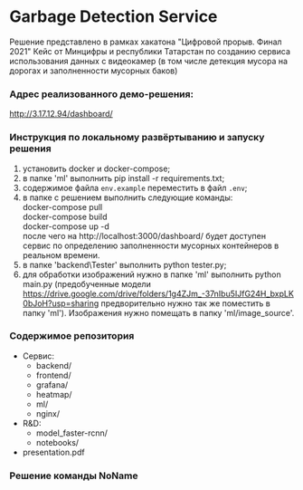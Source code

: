# Garbage Detection Service
Решение представлено в рамках хакатона "Цифровой прорыв. Финал 2021"
Кейс от Минцифры и республики Татарстан по созданию сервиса использования данных с видеокамер
(в том числе детекция мусора на дорогах и заполненности мусорных баков)


### Адрес реализованного демо-решения:

http://3.17.12.94/dashboard/


### Инструкция по локальному развёртыванию и запуску решения

1. установить docker и docker-compose;
2. в папке 'ml' выполнить pip install -r requirements.txt;
3. содержимое файла `env.example` переместить в файл `.env`;
4. в папке с решением выполнить следующие команды:  
   docker-compose pull  
   docker-compose build  
   docker-compose up -d  
после чего на http://localhost:3000/dashboard/ будет доступен сервис по определению заполненности мусорных контейнеров в реальном времени.
5. в папке 'backend\Tester' выполнить python tester.py;
6. для обработки изображений нужно в папке 'ml' выполнить python main.py (предобученные модели https://drive.google.com/drive/folders/1g4ZJm_-37nIbu5IJfG24H_bxpLK0bJoH?usp=sharing предворительно нужно так же поместить в папку 'ml'). Изображения нужно помещать в папку 'ml/image_source'.


### Содержимое репозитория
- Сервис:
	- backend/
	- frontend/
	- grafana/
	- heatmap/
	- ml/
	- nginx/
- R&D:
	- model_faster-rcnn/
	- notebooks/
- presentation.pdf

### Решение команды NoName
